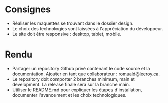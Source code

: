 # Consignes
- Réaliser les maquettes se trouvant dans le dossier design.
- Le choix des technologies sont laissées à l'appréciation du développeur.
- Le site doit être responsive : desktop, tablet, mobile.

# Rendu
- Partager un repository Github privé contenant le code source et la documentation. Ajouter en tant que collaborateur : romuald@leeroy.ca.
- Le repository doit comporter 2 branches minimum, main et development. La release finale sera sur la branche main.
- Utiliser le README.md pour expliquer les étapes d'installation, documenter l'avancement et les choix technologiques.